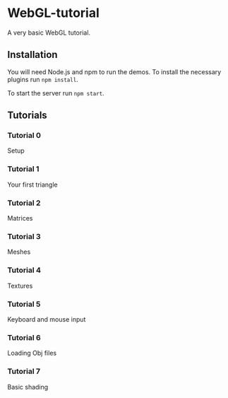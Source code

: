 # WebGL-tutorial
A very basic WebGL tutorial.

## Installation
You will need Node.js and npm to run the demos. 
To install the necessary plugins run `npm install`.

To start the server run `npm start`.

## Tutorials

### Tutorial 0
Setup

### Tutorial 1
Your first triangle

### Tutorial 2
Matrices

### Tutorial 3
Meshes

### Tutorial 4
Textures

### Tutorial 5
Keyboard and mouse input

### Tutorial 6
Loading Obj files

### Tutorial 7
Basic shading
